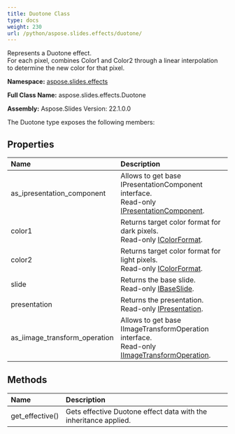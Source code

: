 ```yaml
---
title: Duotone Class
type: docs
weight: 230
url: /python/aspose.slides.effects/duotone/
---
```


Represents a Duotone effect.<br/>            For each pixel, combines Color1 and Color2 through a linear interpolation<br/>            to determine the new color for that pixel.

**Namespace:** [aspose.slides.effects](/python/aspose.slides.effects/)

**Full Class Name:** aspose.slides.effects.Duotone

**Assembly:**  Aspose.Slides Version: 22.1.0.0

The Duotone type exposes the following members:
## **Properties**
|**Name**|**Description**|
| :- | :- |
|as_ipresentation_component|Allows to get base IPresentationComponent interface.<br/>            Read-only [IPresentationComponent](/python/aspose.slides/ipresentationcomponent/).|
|color1|Returns target color format for dark pixels.<br/>            Read-only [IColorFormat](/python/aspose.slides/icolorformat/).|
|color2|Returns target color format for light pixels.<br/>            Read-only [IColorFormat](/python/aspose.slides/icolorformat/).|
|slide|Returns the base slide.<br/>            Read-only [IBaseSlide](/python/aspose.slides/ibaseslide/).|
|presentation|Returns the presentation. <br/>            Read-only [IPresentation](/python/aspose.slides/ipresentation/).|
|as_iimage_transform_operation|Allows to get base IImageTransformOperation interface.<br/>            Read-only [IImageTransformOperation](/python/aspose.slides.effects/iimagetransformoperation/).|
## **Methods**
|**Name**|**Description**|
| :- | :- |
|get_effective()|Gets effective Duotone effect data with the inheritance applied.|
